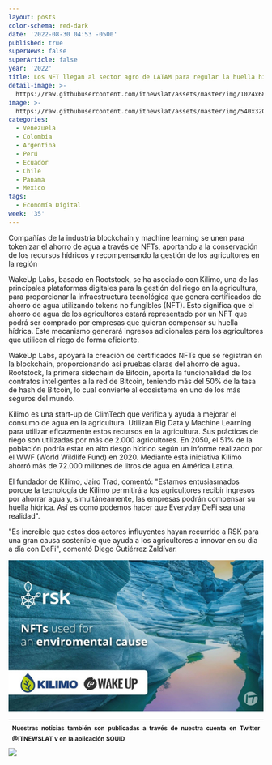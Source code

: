 ```yaml
---
layout: posts
color-schema: red-dark
date: '2022-08-30 04:53 -0500'
published: true
superNews: false
superArticle: false
year: '2022'
title: Los NFT llegan al sector agro de LATAM para regular la huella hídrica
detail-image: >-
  https://raw.githubusercontent.com/itnewslat/assets/master/img/1024x680/nft-rsk-g.jpg
image: >-
  https://raw.githubusercontent.com/itnewslat/assets/master/img/540x320/nft-rsk-p.jpg
categories:
  - Venezuela
  - Colombia
  - Argentina
  - Perú
  - Ecuador
  - Chile
  - Panama
  - Mexico
tags:
  - Economía Digital
week: '35'
---
```

Compañías de la industria blockchain y machine learning se unen para tokenizar el ahorro de agua a través de NFTs, aportando a la conservación de los recursos hídricos y recompensando la gestión de los agricultores en la región

WakeUp Labs, basado en Rootstock, se ha asociado con Kilimo, una de las principales plataformas digitales para la gestión del riego en la agricultura, para proporcionar la infraestructura tecnológica que genera certificados de ahorro de agua utilizando tokens no fungibles (NFT). Esto significa que el ahorro de agua de los agricultores estará representado por un NFT que podrá ser comprado por empresas que quieran compensar su huella hídrica. Este mecanismo generará ingresos adicionales para los agricultores que utilicen el riego de forma eficiente.
 
WakeUp Labs, apoyará la creación de certificados NFTs que se registran en la blockchain, proporcionando así pruebas claras del ahorro de agua. Rootstock, la primera sidechain de Bitcoin, aporta la funcionalidad de los contratos inteligentes a la red de Bitcoin, teniendo más del 50% de la tasa de hash de Bitcoin, lo cual convierte al ecosistema en uno de los más seguros del mundo.

Kilimo es una start-up de ClimTech que verifica y ayuda a mejorar el consumo de agua en la agricultura. Utilizan Big Data y Machine Learning para utilizar eficazmente estos recursos en la agricultura. Sus prácticas de riego son utilizadas por más de 2.000 agricultores. En 2050, el 51% de la población podría estar en alto riesgo hídrico según un informe realizado por el WWF (World Wildlife Fund) en 2020. Mediante esta iniciativa Kilimo ahorró más de 72.000 millones de litros de agua en América Latina.

 
El fundador de Kilimo, Jairo Trad, comentó: "Estamos entusiasmados porque la tecnología de Kilimo permitirá a los agricultores recibir ingresos por ahorrar agua y, simultáneamente, las empresas podrán compensar su huella hídrica. Así es como podemos hacer que Everyday DeFi sea una realidad".

"Es increíble que estos dos actores influyentes hayan recurrido a RSK para una gran causa sostenible que ayuda a los agricultores a innovar en su día a día con DeFi", comentó Diego Gutiérrez Zaldívar.

![](https://raw.githubusercontent.com/itnewslat/assets/master/img/540x320/nft-rsk-p.jpg)

<table style="height: 42px;" width="569">
<tbody>
<tr>
<td style="text-align: justify;"><sub><strong>Nuestras noticias también son publicadas a través de nuestra cuenta en Twitter <a href="https://twitter.com/itnewslat?lang=es">@ITNEWSLAT</a> y en la aplicación <a href="https://squidapp.co/en/">SQUID</a></strong></sub></td>
</tr>
</tbody>
</table>

<img src="https://tracker.metricool.com/c3po.jpg?hash=56f88a41e39ab42c063cc51676587a04"/>